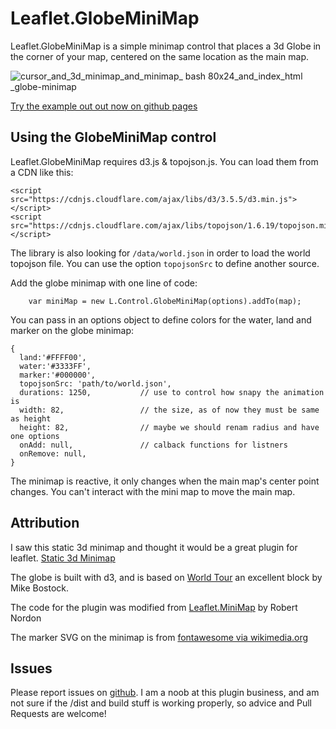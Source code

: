 # Leaflet.GlobeMiniMap

Leaflet.GlobeMiniMap is a simple minimap control that places a 3d Globe in the corner of your map, centered on the same location as the main map.

![cursor_and_3d_minimap_and_minimap_ _bash_ _80x24_and_index_html_ _globe-minimap](https://cloud.githubusercontent.com/assets/1833820/10415088/cb1d45fe-6fb8-11e5-9903-2c2ec16fbabd.png)

[Try the example out out now on github pages](http://syonfox.github.io/leaflet-globe-minimap/example/)


## Using the GlobeMiniMap control

Leaflet.GlobeMiniMap requires d3.js & topojson.js.  You can load them from a CDN like this:

```
<script src="https://cdnjs.cloudflare.com/ajax/libs/d3/3.5.5/d3.min.js"></script>
<script src="https://cdnjs.cloudflare.com/ajax/libs/topojson/1.6.19/topojson.min.js"></script>
```
The library is also looking for `/data/world.json` in order to load the world topojson file. You can use the option `topojsonSrc` to define another source.

Add the globe minimap with one line of code:

```
    var miniMap = new L.Control.GlobeMiniMap(options).addTo(map);
```

You can pass in an options object to define colors for the water, land and marker on the globe minimap:

```
{
  land:'#FFFF00',
  water:'#3333FF',
  marker:'#000000',
  topojsonSrc: 'path/to/world.json',
  durations: 1250,           // use to control how snapy the animation is
  width: 82,                 // the size, as of now they must be same as height
  height: 82,                // maybe we should renam radius and have one options
  onAdd: null,               // calback functions for listners
  onRemove: null,
}
```

The minimap is reactive, it only changes when the main map's center point changes.  You can't interact with the mini map to move the main map.

## Attribution

I saw this static 3d minimap and thought it would be a great plugin for leaflet.  [Static 3d Minimap](http://earthview.withgoogle.com/marshall-islands-6155)

The globe is built with d3, and is based on [World Tour](http://bl.ocks.org/mbostock/4183330) an excellent block by Mike Bostock.

The code for the plugin was modified from [Leaflet.MiniMap](https://github.com/Norkart/Leaflet-MiniMap) by Robert Nordon

The marker SVG on the minimap is from [fontawesome via wikimedia.org](https://upload.wikimedia.org/wikipedia/commons/9/93/Map_marker_font_awesome.svg)

## Issues

Please report issues on [github](https://github.com/chriswhong/leaflet-globe-minimap/issues).
I am a noob at this plugin business, and am not sure if the /dist and build stuff is working properly, so advice and Pull Requests are welcome!
